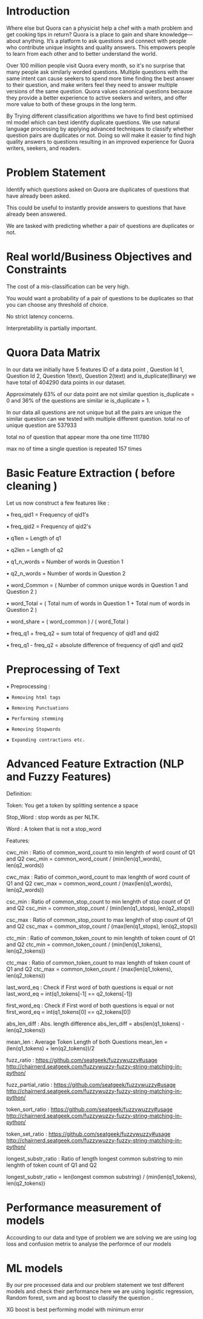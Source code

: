 # Introduction

Where else but Quora can a physicist help a chef with a math problem and get cooking tips in return? Quora is a place to gain and share knowledge—about anything. It’s a platform to ask questions and connect with people who contribute unique insights and quality answers. This empowers people to learn from each other and to better understand the world.

Over 100 million people visit Quora every month, so it's no surprise that many people ask similarly worded questions. Multiple questions with the same intent can cause seekers to spend more time finding the best answer to their question, and make writers feel they need to answer multiple versions of the same question. Quora values canonical questions because they provide a better experience to active seekers and writers, and offer more value to both of these groups in the long term.

By Trying different classification algorithms we have to find best optimised ml model which can best identify duplicate questions. We use natural language processing by applying advanced techniques to classify whether question pairs are duplicates or not. Doing so will make it easier to find high quality answers to questions resulting in an improved experience for Quora writers, seekers, and readers.

# Problem Statement

Identify which questions asked on Quora are duplicates of questions that have already been asked.

This could be useful to instantly provide answers to questions that have already been answered.

We are tasked with predicting whether a pair of questions are duplicates or not.

# Real world/Business Objectives and Constraints

The cost of a mis-classification can be very high.

You would want a probability of a pair of questions to be duplicates so that you can choose any threshold of choice.

No strict latency concerns.

Interpretability is partially important.

# Quora Data Matrix 

In our data we initially have 5 features ID of a data point , Question Id 1, Question Id 2, Question 1(text), Question 2(text) and is_duplicate(Binary)
we have total of 404290 data points in our dataset.

Approximately 63% of our data point are not similar question is_duplicate = 0 and 36% of the questions are similar ie is_duplicate = 1.

In our data all questions are not unique but all the pairs are unique the similar question can we tested with multiple different question.
total no of unique question are 537933

total no of question that appear more tha one time 111780

max no of time a single question is repeated 157 times

# Basic Feature Extraction ( before cleaning )

Let us now construct a few features like :

 • freq_qid1 = Frequency of qid1's
 
 • freq_qid2 = Frequency of qid2's
 
 • q1len = Length of q1
 
 • q2len = Length of q2
 
 • q1_n_words = Number of words in Question 1
  
 • q2_n_words = Number of words in Question 2
 
 • word_Common = ( Number of common unique words in Question 1 and Question 2 )
 
 • word_Total = ( Total num of words in Question 1 + Total num of words in Question 2 )
 
 • word_share = ( word_common ) / ( word_Total )
 
 • freq_q1 + freq_q2 = sum total of frequency of qid1 and qid2
 
 • freq_q1 - freq_q2 = absolute difference of frequency of qid1 and qid2
 
 # Preprocessing of Text
 
 • Preprocessing :
 
    
    ▪ Removing html tags
    
    ▪ Removing Punctuations
    
    ▪ Performing stemming
    
    ▪ Removing Stopwords
    
    ▪ Expanding contractions etc.
    
# Advanced Feature Extraction (NLP and Fuzzy Features)
Definition:

Token: You get a token by splitting sentence a space

Stop_Word : stop words as per NLTK.

Word : A token that is not a stop_word

Features:

cwc_min : Ratio of common_word_count to min lenghth of word count of Q1 and Q2
cwc_min = common_word_count / (min(len(q1_words), len(q2_words))



cwc_max : Ratio of common_word_count to max lenghth of word count of Q1 and Q2
cwc_max = common_word_count / (max(len(q1_words), len(q2_words))



csc_min : Ratio of common_stop_count to min lenghth of stop count of Q1 and Q2
csc_min = common_stop_count / (min(len(q1_stops), len(q2_stops))



csc_max : Ratio of common_stop_count to max lenghth of stop count of Q1 and Q2
csc_max = common_stop_count / (max(len(q1_stops), len(q2_stops))



ctc_min : Ratio of common_token_count to min lenghth of token count of Q1 and Q2
ctc_min = common_token_count / (min(len(q1_tokens), len(q2_tokens))



ctc_max : Ratio of common_token_count to max lenghth of token count of Q1 and Q2
ctc_max = common_token_count / (max(len(q1_tokens), len(q2_tokens))



last_word_eq : Check if First word of both questions is equal or not
last_word_eq = int(q1_tokens[-1] == q2_tokens[-1])



first_word_eq : Check if First word of both questions is equal or not
first_word_eq = int(q1_tokens[0] == q2_tokens[0])



abs_len_diff : Abs. length difference
abs_len_diff = abs(len(q1_tokens) - len(q2_tokens))



mean_len : Average Token Length of both Questions
mean_len = (len(q1_tokens) + len(q2_tokens))/2



fuzz_ratio : https://github.com/seatgeek/fuzzywuzzy#usage http://chairnerd.seatgeek.com/fuzzywuzzy-fuzzy-string-matching-in-python/



fuzz_partial_ratio : https://github.com/seatgeek/fuzzywuzzy#usage http://chairnerd.seatgeek.com/fuzzywuzzy-fuzzy-string-matching-in-python/



token_sort_ratio : https://github.com/seatgeek/fuzzywuzzy#usage http://chairnerd.seatgeek.com/fuzzywuzzy-fuzzy-string-matching-in-python/

token_set_ratio : https://github.com/seatgeek/fuzzywuzzy#usage http://chairnerd.seatgeek.com/fuzzywuzzy-fuzzy-string-matching-in-python/

longest_substr_ratio : Ratio of length longest common substring to min lenghth of token count of Q1 and Q2

longest_substr_ratio = len(longest common substring) / (min(len(q1_tokens), len(q2_tokens))  

# Performance measurement of models

Accourding to our data and type of problem we are solving we are using log loss and confusion metrix to analyse the performce of our models 

# ML models 

By our pre processed data and our problem statement we test different models and check their performance here we are using logistic regression, Random forest, svm and xg boost to classify the question .

XG boost is best performing model with minimum error
